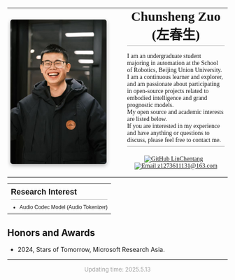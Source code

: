 <table style="border: none; border-collapse: collapse; width: 100%;">
  <tr style="border: none;">
    <td style="border: none; width: 240px; vertical-align: middle; padding-right: 20px;">
      <img src="../images/ChunshengZuo休闲.jpg" alt="Chunsheng Zuo Profile Photo" width="220px" style="box-shadow: 0px 4px 10px rgba(0, 0, 0, 0.3); border-radius: 5px;" />
    </td>
    <td style="border: none; vertical-align: middle;">
      <h1 style="margin-top: 0; text-align: center; font-family: JetBrains Mono; font-size: 30px; border-bottom: 2px solid #ccc; padding-bottom: 5px; margin-bottom: 15px;">Chunsheng Zuo (左春生)</h1>
      <p style="text-align: left; font-family: JetBrains Mono; font-size: 14px; border-bottom: 2px solid #ccc; margin-top: 10px; padding-bottom: 5px; margin-bottom:20px;">I am an undergraduate student majoring in automation at the School of Robotics, Beijing Union University.<br>
      I am a continuous learner and explorer, and am passionate about participating in open-source projects related to embodied intelligence and grand prognostic models.<br>
      My open source and academic interests are listed below.<br>
      If you are interested in my experience and have anything or questions to discuss, please feel free to contact me.</p>
      <p style="text-align: center; font-family: JetBrains Mono; font-size: 14px;">
        <a href="https://github.com/LinChentang" target="_blank" rel="noopener noreferrer"><img src="https://img.shields.io/badge/GitHub-LinChentang-blue" alt="GitHub LinChentang"></a>
        &nbsp;&nbsp;
        <a href="mailto:z1273611131@163.com"><img src="https://img.shields.io/badge/Email-z1273611131@163.com-red" alt="Email z1273611131@163.com"></a>
      </p>
    </td>
  </tr>
</table>

<table style="border: none; border-collapse: collapse; margin-bottom: 20px; width: 100%;">
  <tr>
    <td align="left" valign="top" style="font-family: Arial; font-size: 12px; border: none; padding: 8px;">
      <h1 style="margin-top: 0; margin-bottom: 10px; font-family: Arial; border-bottom: 2px solid #ccc; padding-bottom: 5px; font-size: 18px;">Research Interest</h1>
      <ul style="margin-top: 10px; margin-bottom: 0; padding-left: 20px; list-style-position: outside;">
        <li>Audio Codec Model (Audio Tokenizer)</li>
        </ul>
    </td>
  </tr>
</table>

## Honors and Awards
* 2024, Stars of Tomorrow, Microsoft Research Asia.

---

<p style="text-align:center; font-size:small; color:#A0A0A0;">
  Updating time: 2025.5.13
</p>
